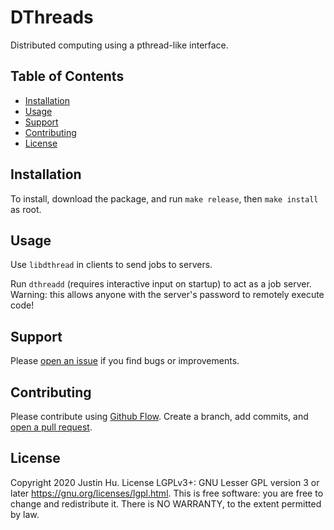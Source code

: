 # DThreads

Distributed computing using a pthread-like interface.

## Table of Contents

- [Installation](#installation)
- [Usage](#usage)
- [Support](#support)
- [Contributing](#contributing)
- [License](#license)

## Installation

To install, download the package, and run `make release`, then `make install` as root.

## Usage

Use `libdthread` in clients to send jobs to servers.

Run `dthreadd` (requires interactive input on startup) to act as a job server. Warning: this allows anyone with the server's password to remotely execute code!

## Support

Please [open an issue](https://github.com/JustinHuPrime/dthreads/issues) if you find bugs or improvements.

## Contributing

Please contribute using [Github Flow](https://guides.github.com/introduction/flow/). Create a branch, add commits, and [open a pull request](https://github.com/fraction/readme-boilerplate/compare/).

## License

Copyright 2020 Justin Hu.
License LGPLv3+: GNU Lesser GPL version 3 or later <https://gnu.org/licenses/lgpl.html>.
This is free software: you are free to change and redistribute it.
There is NO WARRANTY, to the extent permitted by law.
